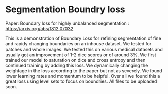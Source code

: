 # Segmentation Boundry loss

Paper: Boundary loss for highly unbalanced segmentation : https://arxiv.org/abs/1812.07032

This is a demonstration of Boundary Loss for refining segmentation of fine and rapidy changing boundaries on an inhouse dataset. We tested for patches and whole images. We tested this on various medical datasets and usually got an improvement of 1-2 dice scores or of around 3%. We first trained our model to saturation on dice and cross entropy and then continued training by adding this loss. We dynamically changing the weightage in the loss according to the paper but not as severely. We found lower learning rates and momentum to be helpful. Over all we found this a great loss using level sets to focus on boundries. All files to be uploaded soon.
